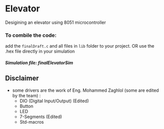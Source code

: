 # Elevator
Desigining an elevator using 8051 microcontroller

### To combile the code:
add the ```finalDraft.c``` and all files in ```lib``` folder to your project.
OR
use the .hex file directly in your simulation

##### Simulation file: finalElevatorSim

## Disclaimer 
  * some drivers are the work of Eng. Mohammed Zaghlol (some are edited by the team) :
    * DIO (Digital Input/Output) (Edited)
    * Button 
    * LED
    * 7-Segments (Edited)
    * Std-macros
